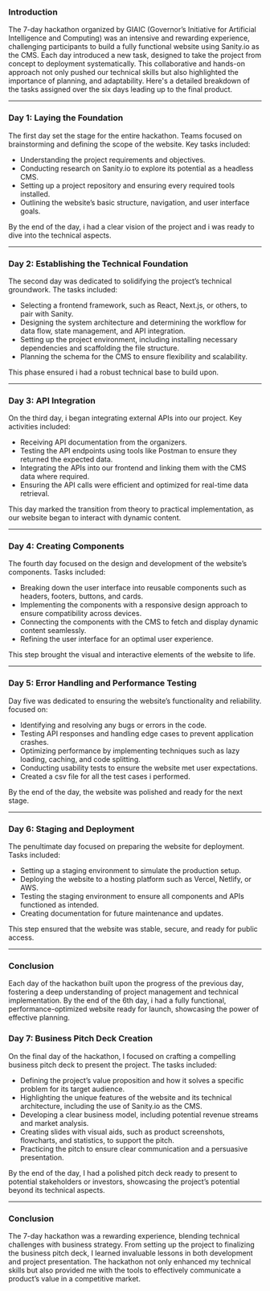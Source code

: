### Introduction

The 7-day hackathon organized by GIAIC (Governor’s Initiative for Artificial Intelligence and Computing) was an intensive and rewarding experience, challenging participants to build a fully functional website using Sanity.io as the CMS. Each day introduced a new task, designed to take the project from concept to deployment systematically. This collaborative and hands-on approach not only pushed our technical skills but also highlighted the importance of  planning, and adaptability. Here's a detailed breakdown of the tasks assigned over the six days leading up to the final product.

---

### Day 1: **Laying the Foundation**
The first day set the stage for the entire hackathon. Teams focused on brainstorming and defining the scope of the website. Key tasks included:  
- Understanding the project requirements and objectives.  
- Conducting research on Sanity.io to explore its potential as a headless CMS.  
- Setting up a project repository and ensuring  every required tools installed.  
- Outlining the website’s basic structure, navigation, and user interface goals.  

By the end of the day, i had a clear vision of the project and i was ready to dive into the technical aspects.

---

### Day 2: **Establishing the Technical Foundation**
The second day was dedicated to solidifying the project’s technical groundwork. The tasks included:  
- Selecting a frontend framework, such as React, Next.js, or others, to pair with Sanity.  
- Designing the system architecture and determining the workflow for data flow, state management, and API integration.  
- Setting up the project environment, including installing necessary dependencies and scaffolding the file structure.  
- Planning the schema for the CMS to ensure flexibility and scalability.  

This phase ensured i had a robust technical base to build upon.

---

### Day 3: **API Integration**
On the third day, i began integrating external APIs into our project. Key activities included:  
- Receiving API documentation from the organizers.  
- Testing the API endpoints using tools like Postman to ensure they returned the expected data.  
- Integrating the APIs into our frontend and linking them with the CMS data where required.  
- Ensuring the API calls were efficient and optimized for real-time data retrieval.  

This day marked the transition from theory to practical implementation, as our website began to interact with dynamic content.

---

### Day 4: **Creating Components**
The fourth day focused on the design and development of the website’s components. Tasks included:  
- Breaking down the user interface into reusable components such as headers, footers, buttons, and cards.  
- Implementing the components with a responsive design approach to ensure compatibility across devices.  
- Connecting the components with the CMS to fetch and display dynamic content seamlessly.  
- Refining the user interface for an optimal user experience.  

This step brought the visual and interactive elements of the website to life.

---

### Day 5: **Error Handling and Performance Testing**
Day five was dedicated to ensuring the website’s functionality and reliability. focused on:  
- Identifying and resolving any bugs or errors in the code.  
- Testing API responses and handling edge cases to prevent application crashes.  
- Optimizing performance by implementing techniques such as lazy loading, caching, and code splitting.  
- Conducting usability tests to ensure the website met user expectations.
- Created a csv file for all the test cases i performed.

By the end of the day, the website was polished and ready for the next stage.

---

### Day 6: **Staging and Deployment**
The penultimate day focused on preparing the website for deployment. Tasks included:  
- Setting up a staging environment to simulate the production setup.  
- Deploying the website to a hosting platform such as Vercel, Netlify, or AWS.  
- Testing the staging environment to ensure all components and APIs functioned as intended.  
- Creating documentation for future maintenance and updates.  

This step ensured that the website was stable, secure, and ready for public access.

---

### Conclusion
Each day of the hackathon built upon the progress of the previous day, fostering a deep understanding of project management and technical implementation. By the end of the 6th day, i had a fully functional, performance-optimized website ready for launch, showcasing the power of effective planning.

### Day 7: **Business Pitch Deck Creation**
On the final day of the hackathon, I focused on crafting a compelling business pitch deck to present the project. The tasks included:  
- Defining the project’s value proposition and how it solves a specific problem for its target audience.  
- Highlighting the unique features of the website and its technical architecture, including the use of Sanity.io as the CMS.  
- Developing a clear business model, including potential revenue streams and market analysis.  
- Creating slides with visual aids, such as product screenshots, flowcharts, and statistics, to support the pitch.  
- Practicing the pitch to ensure clear communication and a persuasive presentation.  

By the end of the day, I had a polished pitch deck ready to present to potential stakeholders or investors, showcasing the project’s potential beyond its technical aspects.

---

### Conclusion
The 7-day hackathon was a rewarding experience, blending technical challenges with business strategy. From setting up the project to finalizing the business pitch deck, I learned invaluable lessons in both development and project presentation. The hackathon not only enhanced my technical skills but also provided me with the tools to effectively communicate a product’s value in a competitive market.
